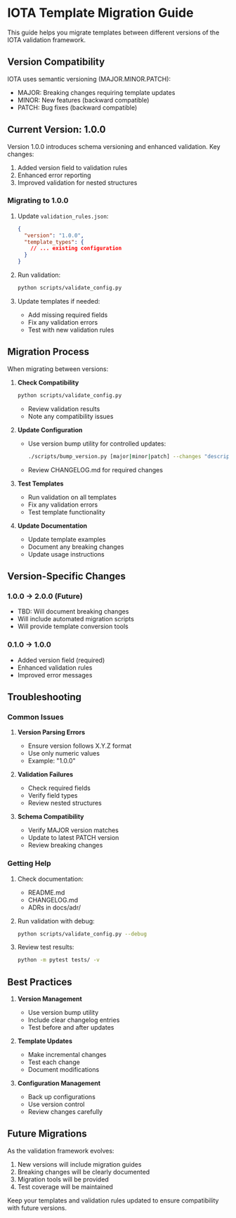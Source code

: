 # IOTA Template Migration Guide

This guide helps you migrate templates between different versions of the IOTA validation framework.

## Version Compatibility

IOTA uses semantic versioning (MAJOR.MINOR.PATCH):
- MAJOR: Breaking changes requiring template updates
- MINOR: New features (backward compatible)
- PATCH: Bug fixes (backward compatible)

## Current Version: 1.0.0

Version 1.0.0 introduces schema versioning and enhanced validation. Key changes:

1. Added version field to validation rules
2. Enhanced error reporting
3. Improved validation for nested structures

### Migrating to 1.0.0

1. Update `validation_rules.json`:
   ```json
   {
     "version": "1.0.0",
     "template_types": {
       // ... existing configuration
     }
   }
   ```

2. Run validation:
   ```bash
   python scripts/validate_config.py
   ```

3. Update templates if needed:
   - Add missing required fields
   - Fix any validation errors
   - Test with new validation rules

## Migration Process

When migrating between versions:

1. **Check Compatibility**
   ```bash
   python scripts/validate_config.py
   ```
   - Review validation results
   - Note any compatibility issues

2. **Update Configuration**
   - Use version bump utility for controlled updates:
     ```bash
     ./scripts/bump_version.py [major|minor|patch] --changes "description"
     ```
   - Review CHANGELOG.md for required changes

3. **Test Templates**
   - Run validation on all templates
   - Fix any validation errors
   - Test template functionality

4. **Update Documentation**
   - Update template examples
   - Document any breaking changes
   - Update usage instructions

## Version-Specific Changes

### 1.0.0 → 2.0.0 (Future)
- TBD: Will document breaking changes
- Will include automated migration scripts
- Will provide template conversion tools

### 0.1.0 → 1.0.0
- Added version field (required)
- Enhanced validation rules
- Improved error messages

## Troubleshooting

### Common Issues

1. **Version Parsing Errors**
   - Ensure version follows X.Y.Z format
   - Use only numeric values
   - Example: "1.0.0"

2. **Validation Failures**
   - Check required fields
   - Verify field types
   - Review nested structures

3. **Schema Compatibility**
   - Verify MAJOR version matches
   - Update to latest PATCH version
   - Review breaking changes

### Getting Help

1. Check documentation:
   - README.md
   - CHANGELOG.md
   - ADRs in docs/adr/

2. Run validation with debug:
   ```bash
   python scripts/validate_config.py --debug
   ```

3. Review test results:
   ```bash
   python -m pytest tests/ -v
   ```

## Best Practices

1. **Version Management**
   - Use version bump utility
   - Include clear changelog entries
   - Test before and after updates

2. **Template Updates**
   - Make incremental changes
   - Test each change
   - Document modifications

3. **Configuration Management**
   - Back up configurations
   - Use version control
   - Review changes carefully

## Future Migrations

As the validation framework evolves:
1. New versions will include migration guides
2. Breaking changes will be clearly documented
3. Migration tools will be provided
4. Test coverage will be maintained

Keep your templates and validation rules updated to ensure compatibility with future versions.

